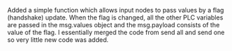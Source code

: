 Added a simple function which allows input nodes to pass values by a flag (handshake) update. 
When the flag is changed, all the other PLC variables are passed in the msg.values object and the msg.payload consists of the value of the flag.
I essentially merged the code from send all and send one so very little new code was added.